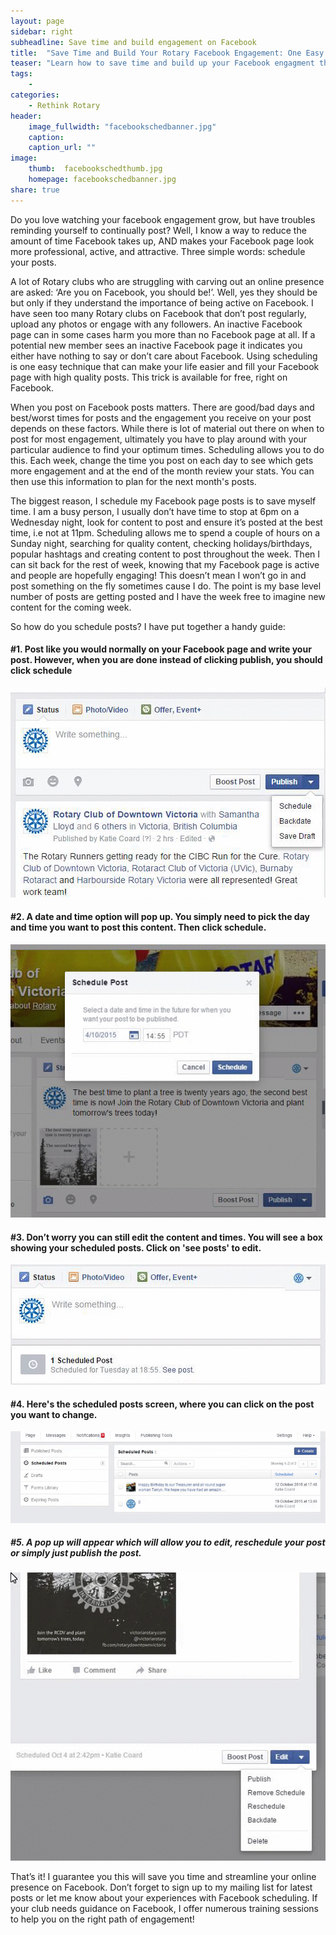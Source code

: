 ```yaml
---
layout: page
sidebar: right
subheadline: Save time and build engagement on Facebook
title:  "Save Time and Build Your Rotary Facebook Engagement: One Easy Trick"
teaser: "Learn how to save time and build up your Facebook engagment through one easy trick. It's really going to save your life!"
tags:
    - 
categories:
    - Rethink Rotary
header:
    image_fullwidth: "facebookschedbanner.jpg"
    caption: 
    caption_url: ""
image:
    thumb:  facebookschedthumb.jpg
    homepage: facebookschedbanner.jpg
share: true
---
```

Do you love watching your facebook engagement grow, but have troubles reminding yourself to continually post? Well, I know a way to reduce the amount of time Facebook takes up, AND makes your Facebook page look more professional, active, and attractive. Three simple words: schedule your posts.

A lot of Rotary clubs who are struggling with carving out an online presence are asked: ‘Are you on Facebook, you should be!’. Well, yes they should be but only if they understand the importance of being active on Facebook. I have seen too many Rotary clubs on Facebook that don’t post regularly, upload any photos or engage with any followers. An inactive Facebook page can in some cases harm you more than no Facebook page at all. If a potential new member sees an inactive Facebook page it indicates you either have nothing to say or don’t care about Facebook. Using scheduling is one easy technique that can make your life easier and fill your Facebook page with high quality posts. This trick is available for free, right on Facebook.

When you post on Facebook posts matters. There are good/bad days and best/worst times for posts and the engagement you receive on your post depends on these factors. While there is lot of material out there on when to post for most engagement, ultimately you have to play around with your particular audience to find your optimum times. Scheduling allows you to do this. Each week, change the time you post on each day to see which gets more engagement and at the end of the month review your stats. You can then use this information to plan for the next month's posts. 

The biggest reason, I schedule my Facebook page posts is to save myself time. I am a busy person, I usually don’t have time to stop at 6pm on a Wednesday night, look for content to post and ensure it’s posted at the best time, i.e not at 11pm. Scheduling allows me to spend a couple of hours on a Sunday night, searching for quality content, checking holidays/birthdays, popular hashtags and creating content to post throughout the week. Then I can sit back for the rest of week, knowing that my Facebook page is active and people are hopefully engaging! This doesn’t mean I won’t go in and post something on the fly sometimes cause I do. The point is my base level number of posts are getting posted and I have the week free to imagine new content for the coming week.   

So how do you schedule posts? I have put together a handy guide:
<!-- <ol>
    <li>Post like you would normally on your Facebook page and write your post. However, when you are done instead of clicking publish, you should click schedule.</li>
    <li>A date and time option will pop up. You simply need to pick the day and time you want to post this content. Then click schedule.</li>
    <li>Don’t worry you can still go in and edit these posts and change the scheduled time. You will see below where you post a box showing your scheduled posts. Click on see posts to edit.</li>
    <li>You will be taken to a schedule posts screen, where you can click on the post you want to change. In the image you can see I made an error and only wrote ‘jj’ on one of my posts.</li> 
    <li>A pop up will appear which will allow you to edit, reschedule your post or simply just publish the post. </li>
</ol> -->

<h4>#1. Post like you would normally on your Facebook page and write your post. However, when you are done instead of clicking publish, you should click schedule</h4>

<img src="/images/stepone.gif">

<h4>#2. A date and time option will pop up. You simply need to pick the day and time you want to post this content. Then click schedule.</h4>

<img src="/images/steptwo.gif">

<h4>#3. Don’t worry you can still edit the content and times. You will see a box showing your scheduled posts. Click on 'see posts' to edit.</h4>

<img src="/images/stepthree.gif">

<h4>#4. Here's the scheduled posts screen, where you can click on the post you want to change.</h4>

<img src="/images/stepfour.gif">

<h5>#5. A pop up will appear which will allow you to edit, reschedule your post or simply just publish the post. </h5>

<img src="/images/stepfive.gif">

That’s it! I guarantee you this will save you time and streamline your online presence on Facebook. Don’t forget to sign up to my mailing list for latest posts or let me know about your experiences with Facebook scheduling. If your club needs guidance on Facebook, I offer numerous training sessions to help you on the right path of engagement!


<!-- ## Other Post Formats
{: .t60 }
{% include list-posts.html tag='post format' %} -->
